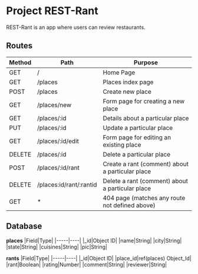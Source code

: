 # Project REST-Rant

REST-Rant is an app where users can review restaurants.

## Routes
|Method |Path   |Purpose    |
|-------|-------|-----------|
|GET    |  /    | Home Page |
|GET    | /places| Places index page|
|POST   | /places| Create new place|
|GET    |/places/new| Form page for creating a new place|
|GET    |/places/:id| Details about a particular place|
|PUT    |/places/:id| Update a particular place|
|GET    |/places/:id/edit| Form page for editing an existing place|
|DELETE |/places/:id| Delete a particular place|
|POST   |/places/:id/rant| Create a rant (comment) about a particular place|
|DELETE |/places:id/rant/:rantid| Delete a rant (comment) about a particular place|
|GET    | *     | 404 page (matches any route not defined above)|

## Database
**places**
|Field|Type|
|-----|----|
|_id|Object ID|
|name|String|
|city|String|
|state|String|
|cuisines|String|
|pic|String|

**rants**
|Field|Type|
|-----|----|
|_id|Object ID|
|place_id|ref(places) Object_Id|
|rant|Boolean|
|rating|Number|
|comment|String|
|reviewer|String|